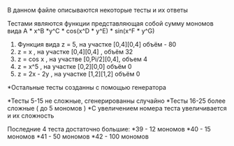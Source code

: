 ﻿В данном файле описываются некоторые тесты и их ответы

Тестами являются функции представляющая собой сумму мономов вида
A * x^B *y^C * cos(x^D * y^E) * sin(x^F * y^G)

1. Функция вида z = 5, на участке [0,4][0,4] объём - 80
2. z = x , на участке [0,4][0,4] , объём 32
3. z = cos x , на участве [0,Pi/2][0,4], объем 4
4. z = x^5 , на участке [0,2][0,0] объём 0
5. z = 2x - 2y , на участке [1,2][1,2] объём 0

*Остальные тесты созданны с помощью генератора

*Тесты 5-15 не сложные, сгенерированны случайно
*Тесты 16-25 более сложные ( до 5 мономов )
*С увеличением номера теста увеличивается и их сложность

Последние 4 теста достаточно большие:
*39 - 12 мономов
*40 - 15 мономов
*41 - 50 мономов
*42 - 100 мономов
